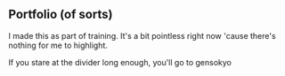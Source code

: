 ## Portfolio (of sorts)
I made this as part of training. It's a bit pointless right now 'cause there's nothing for me to highlight.

If you stare at the divider long enough, you'll go to gensokyo
